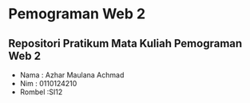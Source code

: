 # Pemograman Web 2
## Repositori Pratikum Mata Kuliah Pemograman Web 2
- Nama : Azhar Maulana Achmad
- Nim : 0110124210
- Rombel :SI12
